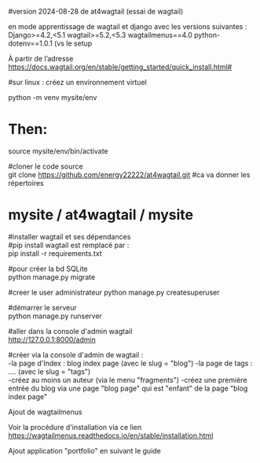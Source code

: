 #version 2024-08-28 de at4wagtail (essai de wagtail)  

  

en mode apprentissage de wagtail et django avec les versions suivantes :  
Django>=4.2,<5.1
wagtail>=5.2,<5.3
wagtailmenus==4.0
python-dotenv==1.0.1  (vs le setup 

 

À partir de l’adresse <https://docs.wagtail.org/en/stable/getting_started/quick_install.html#>  

#sur linux : créez un environnement virtuel  

python -m venv mysite/env 
# Then: 
source mysite/env/bin/activate 

 

#cloner le code source  
git clone https://github.com/energy22222/at4wagtail.git 
#ca va donner les répertoires   
# mysite / at4wagtail / mysite 

 

#installer wagtail et ses dépendances  
#pip install wagtail est remplacé par :  
pip install -r requirements.txt 
 

#pour créer la bd SQLite  
python manage.py migrate 

#creer le user administrateur 
python manage.py createsuperuser 

#démarrer le serveur  
python manage.py runserver 

#aller dans la console d'admin wagtail  
http://127.0.0.1:8000/admin  

 
#créer via la console d'admin de wagtail :  
-la page d'Index : blog index page (avec le slug = "blog") 
-la page de tags : …. (avec le slug = "tags")  
-créez au moins un auteur (via le menu "fragments") 
-créez une première entrée du blog via une page "blog page" qui est "enfant" de la page "blog index page"  
 

 

Ajout de wagtailmenus  

Voir la procédure d'installation via ce lien https://wagtailmenus.readthedocs.io/en/stable/installation.html 


Ajout application "portfolio" en suivant le guide

 
